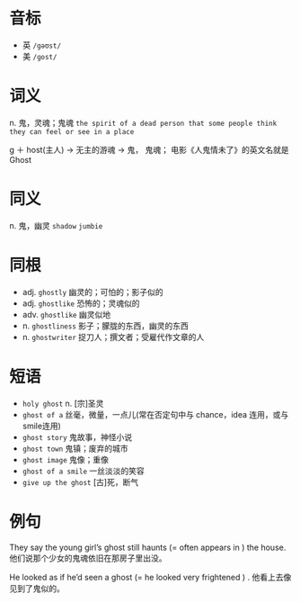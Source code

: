 # 音标

- 英 `/gəʊst/`
- 美 `/ɡost/`

# 词义

n. 鬼，灵魂；鬼魂
`the spirit of a dead person that some people think they can feel or see in a place`



g ＋ host(主人) → 无主的游魂 → 鬼， 鬼魂； 电影《人鬼情未了》的英文名就是Ghost

# 同义

n. 鬼，幽灵
`shadow` `jumbie`

# 同根

- adj. `ghostly` 幽灵的；可怕的；影子似的
- adj. `ghostlike` 恐怖的；灵魂似的
- adv. `ghostlike` 幽灵似地
- n. `ghostliness` 影子；朦胧的东西，幽灵的东西
- n. `ghostwriter` 捉刀人；撰文者；受雇代作文章的人

# 短语

- `holy ghost` n. [宗]圣灵
- `ghost of a` 丝毫，微量，一点儿(常在否定句中与 chance，idea 连用，或与 smile连用)
- `ghost story` 鬼故事，神怪小说
- `ghost town` 鬼镇；废弃的城市
- `ghost image` 鬼像；重像
- `ghost of a smile` 一丝淡淡的笑容
- `give up the ghost` [古]死，断气

# 例句

They say the young girl’s ghost still haunts (= often appears in ) the house.
他们说那个少女的鬼魂依旧在那房子里出没。

He looked as if he’d seen a ghost (= he looked very frightened ) .
他看上去像见到了鬼似的。


